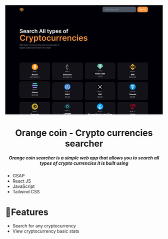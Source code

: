 <div align="center">
<img src="/public/app_screenshot.png"  alt="app"/>

<h1 align="center">Orange coin - Crypto currencies searcher</h1>

<h5 align="center">Orange coin searcher is a simple web app that allows you to search all types of crypto currencies it is built using
</h5>

</div>
<ul>
  <li>GSAP</li>
  <li>React JS</li>
  <li>JavaScript</li>
  <li>Tailwind CSS</li>
</ul>

<div>
<h1>🤖Features</h1>
<ul>
<li>Search for any cryptocurrency</li>
<li>View cryptocurrency basic stats</li>
</ul>
</div>
